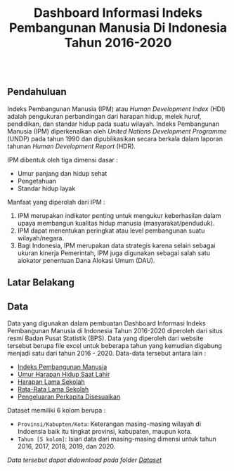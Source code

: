 <h1 align='center'> Dashboard Informasi Indeks Pembangunan Manusia Di Indonesia Tahun 2016-2020</h1>

<br></br>

## Pendahuluan
Indeks Pembangunan Manusia (IPM) atau _Human Development Index_ (HDI) adalah pengukuran perbandingan dari harapan hidup, melek huruf, pendidikan, dan standar hidup pada suatu wilayah. Indeks Pembangunan Manusia (IPM) diperkenalkan oleh _United Nations Development Programme_ (UNDP) pada tahun 1990 dan dipublikasikan secara berkala dalam laporan tahunan _Human Development Report_ (HDR).

IPM dibentuk oleh tiga dimensi dasar :
* Umur panjang dan hidup sehat
* Pengetahuan
* Standar hidup layak

Manfaat yang diperolah dari IPM :
<ol>
  <li>IPM merupakan indikator penting untuk mengukur keberhasilan dalam upaya membangun kualitas hidup manusia (masyarakat/penduduk).</li>
  <li>IPM dapat menentukan peringkat atau level pembangunan suatu wilayah/negara.</li>
  <li>Bagi Indonesia, IPM merupakan data strategis karena selain sebagai ukuran kinerja Pemerintah, IPM juga digunakan sebagai salah satu alokator penentuan Dana Alokasi Umum (DAU).</li>
</ol>


## Latar Belakang



## Data
Data yang digunakan dalam pembuatan Dashboard Informasi Indeks Pembangunan Manusia di Indonesia Tahun 2016-2020 diperoleh dari situs resmi Badan Pusat Statistik (BPS). Data yang diperoleh dari website tersebut berupa file excel untuk beberapa tahun yang kemudian digabung menjadi satu dari tahun 2016 - 2020. Data-data tersebut antara lain :
* [Indeks Pembangunan Manusia](https://bps.go.id/indicator/26/413/1/-metode-baru-indeks-pembangunan-manusia.html)
* [Umur Harapan Hidup Saat Lahir](https://bps.go.id/indicator/26/414/1/-metode-baru-umur-harapan-hidup-saat-lahir-uhh-.html)
* [Harapan Lama Sekolah](https://bps.go.id/indicator/26/417/1/-metode-baru-harapan-lama-sekolah.html)
* [Rata-Rata Lama Sekolah](https://bps.go.id/indicator/26/415/1/-metode-baru-rata-rata-lama-sekolah.html)
* [Pengeluaran Perkapita Disesuaikan](https://bps.go.id/indicator/26/416/1/-metode-baru-pengeluaran-per-kapita-disesuaikan.html)

Dataset memiliki 6 kolom berupa :
- `Provinsi/Kabupten/Kota`: Keterangan masing-masing wilayah di Indoensia baik itu tingkat provinsi, kabupaten, maupun kota.
- `Tahun [5 kolom]`: Isian data dari masing-masing dimensi untuk tahun 2016, 2017, 2018, 2019, dan 2020.

_Data tersebut dapat didownload pada folder [Dataset](https://github.com/fadilaahmad16/fadilaahmad16/tree/main/Dataset)_

